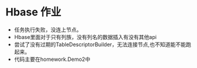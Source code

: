 # Hbase 作业
- 任务执行失败，没连上节点。
- Hbase里面对于只有列族，没有列名的数据插入有没有其他api
- 尝试了没有过期的TableDescriptorBuilder，无法连接节点,也不知道能不能跑起来。
- 代码主要在homework.Demo2中
